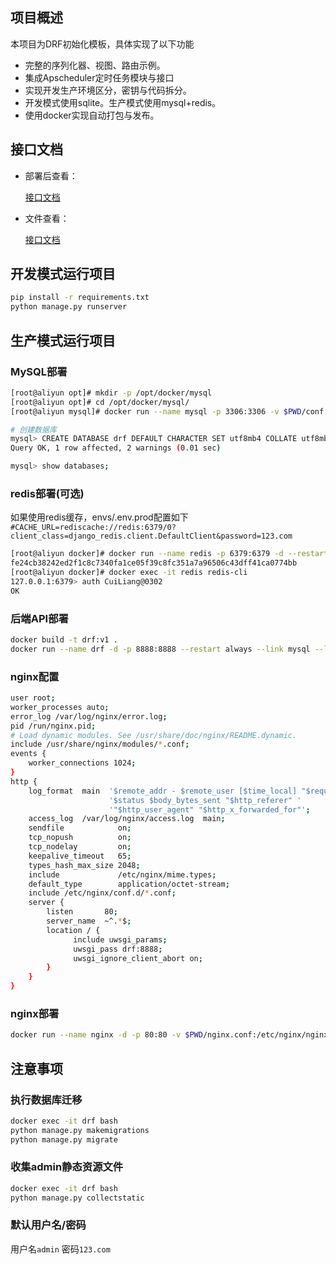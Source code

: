 ## 项目概述

本项目为DRF初始化模板，具体实现了以下功能

* 完整的序列化器、视图、路由示例。
* 集成Apscheduler定时任务模块与接口
* 实现开发生产环境区分，密钥与代码拆分。
* 开发模式使用sqlite。生产模式使用mysql+redis。
* 使用docker实现自动打包与发布。

## 接口文档

* 部署后查看：

    [接口文档](http://127.0.0.1:8000)

* 文件查看：

    [接口文档](./templates/doc.html)

## 开发模式运行项目

```bash
pip install -r requirements.txt
python manage.py runserver
```

## 生产模式运行项目

### MySQL部署

```bash
[root@aliyun opt]# mkdir -p /opt/docker/mysql
[root@aliyun opt]# cd /opt/docker/mysql/
[root@aliyun mysql]# docker run --name mysql -p 3306:3306 -v $PWD/conf:/etc/mysql/conf.d -v $PWD/logs:/logs -v $PWD/data:/var/lib/mysql -e MYSQL_ROOT_PASSWORD=123.com -d --restart=always mysql

# 创建数据库
mysql> CREATE DATABASE drf DEFAULT CHARACTER SET utf8mb4 COLLATE utf8mb4_general_ci;
Query OK, 1 row affected, 2 warnings (0.01 sec)

mysql> show databases;
```

### redis部署(可选)

如果使用redis缓存，envs/.env.prod配置如下
`#CACHE_URL=rediscache://redis:6379/0?client_class=django_redis.client.DefaultClient&password=123.com`

```bash
[root@aliyun docker]# docker run --name redis -p 6379:6379 -d --restart=always redis --requirepass 123.com
fe24cb38242ed2f1c8c7340fa1ce05f39c8fc351a7a96506c43dff41ca0774bb
[root@aliyun docker]# docker exec -it redis redis-cli
127.0.0.1:6379> auth CuiLiang@0302
OK
```

### 后端API部署

```bash
docker build -t drf:v1 . 
docker run --name drf -d -p 8888:8888 --restart always --link mysql --link redis drf:v1
```

### nginx配置

```bash
user root;
worker_processes auto;
error_log /var/log/nginx/error.log;
pid /run/nginx.pid;
# Load dynamic modules. See /usr/share/doc/nginx/README.dynamic.
include /usr/share/nginx/modules/*.conf;
events {
    worker_connections 1024;
}
http {
    log_format  main  '$remote_addr - $remote_user [$time_local] "$request" '
                      '$status $body_bytes_sent "$http_referer" '
                      '"$http_user_agent" "$http_x_forwarded_for"';
    access_log  /var/log/nginx/access.log  main;
    sendfile            on;
    tcp_nopush          on;
    tcp_nodelay         on;
    keepalive_timeout   65;
    types_hash_max_size 2048;
    include             /etc/nginx/mime.types;
    default_type        application/octet-stream;
    include /etc/nginx/conf.d/*.conf;
    server {
        listen       80;
        server_name  ~^.*$;
        location / {
              include uwsgi_params;
              uwsgi_pass drf:8888;
              uwsgi_ignore_client_abort on;
        }
    }
}
```

### nginx部署

```bash
docker run --name nginx -d -p 80:80 -v $PWD/nginx.conf:/etc/nginx/nginx.conf --restart always --link drf nginx
```

## 注意事项

### 执行数据库迁移

```bash
docker exec -it drf bash
python manage.py makemigrations
python manage.py migrate
```

### 收集admin静态资源文件

```bash
docker exec -it drf bash
python manage.py collectstatic
```

### 默认用户名/密码

用户名`admin`
密码`123.com`

